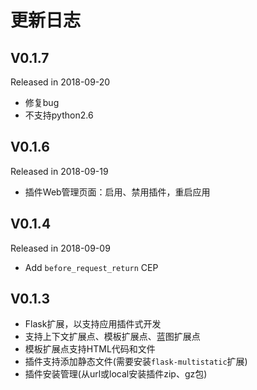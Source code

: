 更新日志
=========


V0.1.7
-------------

Released in 2018-09-20

- 修复bug
- 不支持python2.6


V0.1.6
-------------

Released in 2018-09-19

- 插件Web管理页面：启用、禁用插件，重启应用


V0.1.4
-------------

Released in 2018-09-09

- Add `before_request_return` CEP


V0.1.3
-----------------

- Flask扩展，以支持应用插件式开发
- 支持上下文扩展点、模板扩展点、蓝图扩展点
- 模板扩展点支持HTML代码和文件
- 插件支持添加静态文件(需要安装`flask-multistatic`扩展)
- 插件安装管理(从url或local安装插件zip、gz包)
